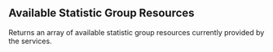 ## Available Statistic Group Resources
Returns an array of available statistic group resources currently provided by the services.
